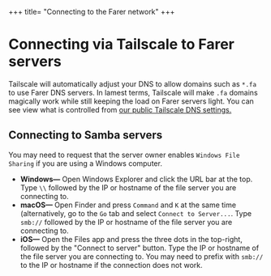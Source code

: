 +++
title= "Connecting to the Farer network"
+++

# Connecting via Tailscale to Farer servers
Tailscale will automatically adjust your DNS to allow domains such as `*.fa` to use Farer DNS servers. In lamest terms, Tailscale will make `.fa` domains magically work while still keeping the load on Farer servers light. You can see view what is controlled from [our public Tailscale DNS settings.](/tailscale/DNS.txt)

## Connecting to Samba servers
You may need to request that the server owner enables `Windows File Sharing` if you are using a Windows computer.

- **Windows—** Open Windows Explorer and click the URL bar at the top. Type `\\` followed by the IP or hostname of the file server you are connecting to.
- **macOS—** Open Finder and press `Command` and `K` at the same time (alternatively, go to the `Go` tab and select `Connect to Server...`. Type `smb://` followed by the IP or hostname of the file server you are connecting to.
- **iOS—** Open the Files app and press the three dots in the top-right, followed by the "Connect to server" button. Type the IP or hostname of the file server you are connecting to. You may need to prefix with `smb://` to the IP or hostname if the connection does not work.
